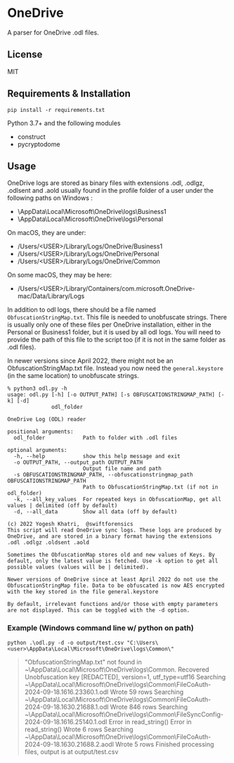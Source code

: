 # OneDrive

A parser for OneDrive .odl files.

## License
MIT

## Requirements & Installation
```pip install -r requirements.txt``` 

Python 3.7+ and the following modules
- construct
- pycryptodome

## Usage
OneDrive logs are stored as binary files with extensions .odl,
.odlgz, .odlsent and .aold usually found in the profile folder of 
a user under the following paths on Windows :
- \AppData\Local\Microsoft\OneDrive\logs\Business1
- \AppData\Local\Microsoft\OneDrive\logs\Personal

On macOS, they are under:
- /Users/\<USER>/Library/Logs/OneDrive/Business1
- /Users/\<USER>/Library/Logs/OneDrive/Personal
- /Users/\<USER>/Library/Logs/OneDrive/Common  
  
On some macOS, they may be here:
- /Users/\<USER>/Library/Containers/com.microsoft.OneDrive-mac/Data/Library/Logs

  
In addition to odl logs, there should be a file named `ObfuscationStringMap.txt`. This file is needed to unobfuscate strings. There is usually only one of these files per OneDrive installation, either in the Personal or Business1 folder, but it is used by all odl logs. You will need to provide the path of this file to the script too (if it is not in the same folder as .odl files).

In newer versions since April 2022, there might not be an ObfuscationStringMap.txt file. Instead you now need the `general.keystore` (in the same location) to unobfuscate strings.

```
% python3 odl.py -h                                                   
usage: odl.py [-h] [-o OUTPUT_PATH] [-s OBFUSCATIONSTRINGMAP_PATH] [-k] [-d]
              odl_folder

OneDrive Log (ODL) reader

positional arguments:
  odl_folder            Path to folder with .odl files

optional arguments:
  -h, --help            show this help message and exit
  -o OUTPUT_PATH, --output_path OUTPUT_PATH
                        Output file name and path
  -s OBFUSCATIONSTRINGMAP_PATH, --obfuscationstringmap_path OBFUSCATIONSTRINGMAP_PATH
                        Path to ObfuscationStringMap.txt (if not in odl_folder)
  -k, --all_key_values  For repeated keys in ObfuscationMap, get all values | delimited (off by default)
  -d, --all_data        Show all data (off by default)

(c) 2022 Yogesh Khatri,  @swiftforensics
This script will read OneDrive sync logs. These logs are produced by 
OneDrive, and are stored in a binary format having the extensions 
.odl .odlgz .oldsent .aold

Sometimes the ObfuscationMap stores old and new values of Keys. By 
default, only the latest value is fetched. Use -k option to get all 
possible values (values will be | delimited). 

Newer versions of OneDrive since at least April 2022 do not use the
ObfuscationStringMap file. Data to be obfuscated is now AES encrypted
with the key stored in the file general.keystore

By default, irrelevant functions and/or those with empty parameters 
are not displayed. This can be toggled with the -d option.
```

### Example (Windows command line w/ python on path)
```
python .\odl.py -d -o output/test.csv "C:\Users\<user>\AppData\Local\Microsoft\OneDrive\logs\Common\"
```
>"ObfuscationStringMap.txt" not found in ~\AppData\Local\Microsoft\OneDrive\logs\Common.
Recovered Unobfuscation key [REDACTED], version=1, utf_type=utf16
Searching  ~\AppData\Local\Microsoft\OneDrive\logs\Common\FileCoAuth-2024-09-18.1616.23360.1.odl
Wrote 59 rows
Searching  ~\AppData\Local\Microsoft\OneDrive\logs\Common\FileCoAuth-2024-09-18.1630.21688.1.odl
Wrote 846 rows
Searching  ~\AppData\Local\Microsoft\OneDrive\logs\Common\FileSyncConfig-2024-09-18.1616.25140.1.odl
Error in read_string()
Error in read_string()
Wrote 6 rows
Searching  ~\AppData\Local\Microsoft\OneDrive\logs\Common\FileCoAuth-2024-09-18.1630.21688.2.aodl
Wrote 5 rows
Finished processing files, output is at output/test.csv
